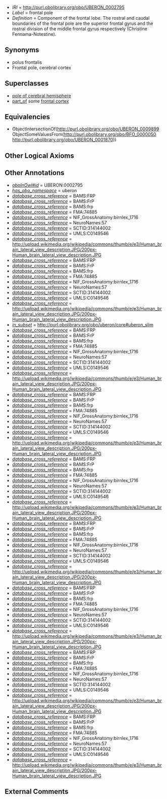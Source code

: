  * *IRI* = http://purl.obolibrary.org/obo/UBERON_0002795
 * *Label* = frontal pole
 * *Definition* = Component of the frontal lobe.  The rostral and caudal boundaries of the frontal pole are the superior frontal gyrus and the rostral division of the middle frontal gyrus respectively (Christine Fennama-Notestine).

## Synonyms

 * polus frontalis
 * Frontal pole, cerebral cortex

## Superclasses

 * [pole of cerebral hemisphere](../../UBERON/99/UBERON_0009899.md)
 * [part_of](../../BFO/50/BFO_0000050.md) some [frontal cortex](../../UBERON/70/UBERON_0001870.md)

## Equivalencies

 * ObjectIntersectionOf(<http://purl.obolibrary.org/obo/UBERON_0009899> ObjectSomeValuesFrom(<http://purl.obolibrary.org/obo/BFO_0000050> <http://purl.obolibrary.org/obo/UBERON_0001870>))

## Other Logical Axioms


## Other Annotations

 * *[oboInOwl#id](../../id/oboInOwl#id.md)* = UBERON:0002795
 * *[has_obo_namespace](../../ce/oboInOwl#hasOBONamespace.md)* = uberon
 * *[database_cross_reference](../../ef/oboInOwl#hasDbXref.md)* = BAMS:FRP
 * *[database_cross_reference](../../ef/oboInOwl#hasDbXref.md)* = BAMS:FrP
 * *[database_cross_reference](../../ef/oboInOwl#hasDbXref.md)* = BAMS:frp
 * *[database_cross_reference](../../ef/oboInOwl#hasDbXref.md)* = FMA:74885
 * *[database_cross_reference](../../ef/oboInOwl#hasDbXref.md)* = NIF_GrossAnatomy:birnlex_1716
 * *[database_cross_reference](../../ef/oboInOwl#hasDbXref.md)* = NeuroNames:57
 * *[database_cross_reference](../../ef/oboInOwl#hasDbXref.md)* = SCTID:314144002
 * *[database_cross_reference](../../ef/oboInOwl#hasDbXref.md)* = UMLS:C0149546
 * *[database_cross_reference](../../ef/oboInOwl#hasDbXref.md)* = http://upload.wikimedia.org/wikipedia/commons/thumb/e/e3/Human_brain_lateral_view_description.JPG/200px-Human_brain_lateral_view_description.JPG
 * *[database_cross_reference](../../ef/oboInOwl#hasDbXref.md)* = BAMS:FRP
 * *[database_cross_reference](../../ef/oboInOwl#hasDbXref.md)* = BAMS:FrP
 * *[database_cross_reference](../../ef/oboInOwl#hasDbXref.md)* = BAMS:frp
 * *[database_cross_reference](../../ef/oboInOwl#hasDbXref.md)* = FMA:74885
 * *[database_cross_reference](../../ef/oboInOwl#hasDbXref.md)* = NIF_GrossAnatomy:birnlex_1716
 * *[database_cross_reference](../../ef/oboInOwl#hasDbXref.md)* = NeuroNames:57
 * *[database_cross_reference](../../ef/oboInOwl#hasDbXref.md)* = SCTID:314144002
 * *[database_cross_reference](../../ef/oboInOwl#hasDbXref.md)* = UMLS:C0149546
 * *[database_cross_reference](../../ef/oboInOwl#hasDbXref.md)* = http://upload.wikimedia.org/wikipedia/commons/thumb/e/e3/Human_brain_lateral_view_description.JPG/200px-Human_brain_lateral_view_description.JPG
 * *[in_subset](../../et/oboInOwl#inSubset.md)* = http://purl.obolibrary.org/obo/uberon/core#uberon_slim
 * *[database_cross_reference](../../ef/oboInOwl#hasDbXref.md)* = BAMS:FRP
 * *[database_cross_reference](../../ef/oboInOwl#hasDbXref.md)* = BAMS:FrP
 * *[database_cross_reference](../../ef/oboInOwl#hasDbXref.md)* = BAMS:frp
 * *[database_cross_reference](../../ef/oboInOwl#hasDbXref.md)* = FMA:74885
 * *[database_cross_reference](../../ef/oboInOwl#hasDbXref.md)* = NIF_GrossAnatomy:birnlex_1716
 * *[database_cross_reference](../../ef/oboInOwl#hasDbXref.md)* = NeuroNames:57
 * *[database_cross_reference](../../ef/oboInOwl#hasDbXref.md)* = SCTID:314144002
 * *[database_cross_reference](../../ef/oboInOwl#hasDbXref.md)* = UMLS:C0149546
 * *[database_cross_reference](../../ef/oboInOwl#hasDbXref.md)* = http://upload.wikimedia.org/wikipedia/commons/thumb/e/e3/Human_brain_lateral_view_description.JPG/200px-Human_brain_lateral_view_description.JPG
 * *[database_cross_reference](../../ef/oboInOwl#hasDbXref.md)* = BAMS:FRP
 * *[database_cross_reference](../../ef/oboInOwl#hasDbXref.md)* = BAMS:FrP
 * *[database_cross_reference](../../ef/oboInOwl#hasDbXref.md)* = BAMS:frp
 * *[database_cross_reference](../../ef/oboInOwl#hasDbXref.md)* = FMA:74885
 * *[database_cross_reference](../../ef/oboInOwl#hasDbXref.md)* = NIF_GrossAnatomy:birnlex_1716
 * *[database_cross_reference](../../ef/oboInOwl#hasDbXref.md)* = NeuroNames:57
 * *[database_cross_reference](../../ef/oboInOwl#hasDbXref.md)* = SCTID:314144002
 * *[database_cross_reference](../../ef/oboInOwl#hasDbXref.md)* = UMLS:C0149546
 * *[database_cross_reference](../../ef/oboInOwl#hasDbXref.md)* = http://upload.wikimedia.org/wikipedia/commons/thumb/e/e3/Human_brain_lateral_view_description.JPG/200px-Human_brain_lateral_view_description.JPG
 * *[database_cross_reference](../../ef/oboInOwl#hasDbXref.md)* = BAMS:FRP
 * *[database_cross_reference](../../ef/oboInOwl#hasDbXref.md)* = BAMS:FrP
 * *[database_cross_reference](../../ef/oboInOwl#hasDbXref.md)* = BAMS:frp
 * *[database_cross_reference](../../ef/oboInOwl#hasDbXref.md)* = FMA:74885
 * *[database_cross_reference](../../ef/oboInOwl#hasDbXref.md)* = NIF_GrossAnatomy:birnlex_1716
 * *[database_cross_reference](../../ef/oboInOwl#hasDbXref.md)* = NeuroNames:57
 * *[database_cross_reference](../../ef/oboInOwl#hasDbXref.md)* = SCTID:314144002
 * *[database_cross_reference](../../ef/oboInOwl#hasDbXref.md)* = UMLS:C0149546
 * *[database_cross_reference](../../ef/oboInOwl#hasDbXref.md)* = http://upload.wikimedia.org/wikipedia/commons/thumb/e/e3/Human_brain_lateral_view_description.JPG/200px-Human_brain_lateral_view_description.JPG
 * *[database_cross_reference](../../ef/oboInOwl#hasDbXref.md)* = BAMS:FRP
 * *[database_cross_reference](../../ef/oboInOwl#hasDbXref.md)* = BAMS:FrP
 * *[database_cross_reference](../../ef/oboInOwl#hasDbXref.md)* = BAMS:frp
 * *[database_cross_reference](../../ef/oboInOwl#hasDbXref.md)* = FMA:74885
 * *[database_cross_reference](../../ef/oboInOwl#hasDbXref.md)* = NIF_GrossAnatomy:birnlex_1716
 * *[database_cross_reference](../../ef/oboInOwl#hasDbXref.md)* = NeuroNames:57
 * *[database_cross_reference](../../ef/oboInOwl#hasDbXref.md)* = SCTID:314144002
 * *[database_cross_reference](../../ef/oboInOwl#hasDbXref.md)* = UMLS:C0149546
 * *[database_cross_reference](../../ef/oboInOwl#hasDbXref.md)* = http://upload.wikimedia.org/wikipedia/commons/thumb/e/e3/Human_brain_lateral_view_description.JPG/200px-Human_brain_lateral_view_description.JPG
 * *[database_cross_reference](../../ef/oboInOwl#hasDbXref.md)* = BAMS:FRP
 * *[database_cross_reference](../../ef/oboInOwl#hasDbXref.md)* = BAMS:FrP
 * *[database_cross_reference](../../ef/oboInOwl#hasDbXref.md)* = BAMS:frp
 * *[database_cross_reference](../../ef/oboInOwl#hasDbXref.md)* = FMA:74885
 * *[database_cross_reference](../../ef/oboInOwl#hasDbXref.md)* = NIF_GrossAnatomy:birnlex_1716
 * *[database_cross_reference](../../ef/oboInOwl#hasDbXref.md)* = NeuroNames:57
 * *[database_cross_reference](../../ef/oboInOwl#hasDbXref.md)* = SCTID:314144002
 * *[database_cross_reference](../../ef/oboInOwl#hasDbXref.md)* = UMLS:C0149546
 * *[database_cross_reference](../../ef/oboInOwl#hasDbXref.md)* = http://upload.wikimedia.org/wikipedia/commons/thumb/e/e3/Human_brain_lateral_view_description.JPG/200px-Human_brain_lateral_view_description.JPG
 * *[database_cross_reference](../../ef/oboInOwl#hasDbXref.md)* = BAMS:FRP
 * *[database_cross_reference](../../ef/oboInOwl#hasDbXref.md)* = BAMS:FrP
 * *[database_cross_reference](../../ef/oboInOwl#hasDbXref.md)* = BAMS:frp
 * *[database_cross_reference](../../ef/oboInOwl#hasDbXref.md)* = FMA:74885
 * *[database_cross_reference](../../ef/oboInOwl#hasDbXref.md)* = NIF_GrossAnatomy:birnlex_1716
 * *[database_cross_reference](../../ef/oboInOwl#hasDbXref.md)* = NeuroNames:57
 * *[database_cross_reference](../../ef/oboInOwl#hasDbXref.md)* = SCTID:314144002
 * *[database_cross_reference](../../ef/oboInOwl#hasDbXref.md)* = UMLS:C0149546
 * *[database_cross_reference](../../ef/oboInOwl#hasDbXref.md)* = http://upload.wikimedia.org/wikipedia/commons/thumb/e/e3/Human_brain_lateral_view_description.JPG/200px-Human_brain_lateral_view_description.JPG
 * *[database_cross_reference](../../ef/oboInOwl#hasDbXref.md)* = BAMS:FRP
 * *[database_cross_reference](../../ef/oboInOwl#hasDbXref.md)* = BAMS:FrP
 * *[database_cross_reference](../../ef/oboInOwl#hasDbXref.md)* = BAMS:frp
 * *[database_cross_reference](../../ef/oboInOwl#hasDbXref.md)* = FMA:74885
 * *[database_cross_reference](../../ef/oboInOwl#hasDbXref.md)* = NIF_GrossAnatomy:birnlex_1716
 * *[database_cross_reference](../../ef/oboInOwl#hasDbXref.md)* = NeuroNames:57
 * *[database_cross_reference](../../ef/oboInOwl#hasDbXref.md)* = SCTID:314144002
 * *[database_cross_reference](../../ef/oboInOwl#hasDbXref.md)* = UMLS:C0149546
 * *[database_cross_reference](../../ef/oboInOwl#hasDbXref.md)* = http://upload.wikimedia.org/wikipedia/commons/thumb/e/e3/Human_brain_lateral_view_description.JPG/200px-Human_brain_lateral_view_description.JPG

## External Comments

